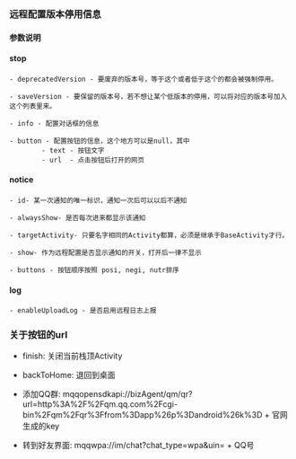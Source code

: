 ### 远程配置版本停用信息



#### 参数说明

  #### stop

    - deprecatedVersion - 要废弃的版本号，等于这个或者低于这个的都会被强制停用。

    - saveVersion - 要保留的版本号，若不想让某个低版本的停用，可以将对应的版本号加入这个列表里来。

    - info - 配置对话框的信息

    - button - 配置按钮的信息，这个地方可以是null，其中
            - text - 按钮文字
            - url  - 点击按钮后打开的网页 

  #### notice

    - id- 某一次通知的唯一标识，通知一次后可以以后不通知

    - alwaysShow- 是否每次进来都显示该通知

    - targetActivity- 只要名字相同的Activity都算，必须是继承于BaseActivity才行。

    - show- 作为远程配置是否显示通知的开关，打开后一律不显示

    - buttons - 按钮顺序按照 posi, negi, nutr排序


  #### log

    - enableUploadLog - 是否启用远程日志上报


  ### 关于按钮的url

 - finish: 关闭当前栈顶Activity

 - backToHome: 退回到桌面

 - 添加QQ群: mqqopensdkapi://bizAgent/qm/qr?url=http%3A%2F%2Fqm.qq.com%2Fcgi-bin%2Fqm%2Fqr%3Ffrom%3Dapp%26p%3Dandroid%26k%3D   +   官网生成的key

 - 转到好友界面: mqqwpa://im/chat?chat_type=wpa&uin=   +  QQ号
 